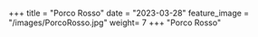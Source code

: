 +++
title = "Porco Rosso"
date = "2023-03-28"
feature_image = "/images/PorcoRosso.jpg"
weight=  7
+++
"Porco Rosso"